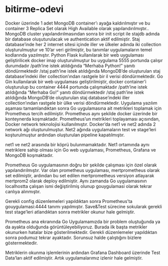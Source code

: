 # bitirme-odevi
Docker üzerinde 1 adet MongoDB container’ı ayağa kaldırılmıştır ve bu container 3 Replica Set olarak High Available olarak yapılandırılmıştır.. MongoDB cluster yapılandırılmasından sonra bir init script ile stajdb adında bir database oluşuturulacak ve authentication aktif edilmiştir. Staj database’inde her 2 internet sitesi içinde iller ve ülkeler adında iki collection oluşturulmuştur ve 10’ar veri girilmiştir, bu tanımlar uygulamaların temel kodlarında yazılmıştır.
Python Flask kullanılarak bir web uygulaması geliştirilicek docker imajı oluşturulmuştur bu uygulama 5555 portunda çalışır durumdadır /path’ine istek atıldığında “Merhaba Python!” yanıtı döndürmektedir /staj path’ine istek atıldığında MongoDB’de oluşturulan staj database’indeki iller collection’ından rastgele bir il verisi döndürmektedir.
Go Gin kullanılarak  bir web uygulaması geliştirilmiştir, docker container’i oluşturulup bu container 4444 portunda çalışmaktadır /path’ine istek atıldığında “Merhaba Go!” yanıtı döndürmektedir /staj path’ine istek atıldığında MongoDB’de oluşturulan staj database’indeki iller collection’ından rastgele bir ülke verisi döndürmektedir.
Uygulama yazılım aşaması tamamlandıktan sonra Go uygulamasına ait metrikleri toplamak için Prometheus tercih edilmiştir. Prometheus aynı şekilde docker üzerinde bir konteynerda koşmaktadır. Prometheus’un metrikleri toplayaması açısından, Docker network teknolojisi kullanılmıştır. Docker’da net1 ve net2 adında 2 network ağı oluşturulmuştur. Net2 ağında uygulamaların test ve stage’leri koşturulmuştur ardından oluşturulan pipeline kapatılmıştır.

net1 ve net2 arasında bir köprü bulunmamaktadır. Net1 ortamında aynı metriklere sahip olması için Go web uygulaması, Prometheus, Grafana ve MongoDB koşmaktadır. 

Prometheus Go uygulamasının doğru bir şekilde çalışması için özel olarak yapılandırılmıştır. Var olan prometheus uygulaması, mertprometheus olarak set edilmiştir, ardından bu set edilen mertprometheus versiyon atlayarak mertprom2 olarak deploy edilmiştir. Aynı zamanda Go uygulamasının localhostta çalışan ismi değiştirilmiş olunup gouygulamasi olarak tekrar canlıya alınmıştır.

Gerekli config düzenlemeleri yapıldıktan sonra Prometheus’ta gouygulamasi:4444 tanımı yapılmıştır. Save&Test sürecine sokularak gerekli test stage’leri atlandıktan sonra metrikler okunur hale gelmiştir.

Prometheus ana ekranında Go Uygulamamızda bir problem oluştuğunda ya da ayakta olduğunda görüntüleyebiliyoruz. 
Burada ilk başta metrikler okunurken hatalar bize gösterilmektedir. Gerekli düzenlemeler yapıldıktan sonra podumuz tekrar ayaktadır. Sorunsuz halde çalıştığını bizlere göstermektedir.



Metriklerin okunma işlemlerinin ardından Grafana Dashboard üzerinde Test Data’ları aktif edilmiştir. Artık uygulamalarımız izlenir hale gelmiştir.
